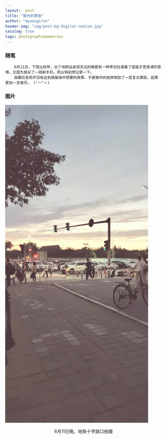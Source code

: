```yaml
---
layout:  post 
title: "做作的黄昏" 
author: "myoungiron"
header-img: "img/post-bg-digital-native.jpg"
catalog: true
tags: photographs&memories
---
```

### 随笔
        6月11日，下班比较早，出了地铁站发现天边的晚霞有一种李白杜甫看了就能才思泉涌的意境，又因为我买了一部新手机，所以特别想记录一下。
        拍摄后发现并没有达到我脑海中想要的效果，于是做作的给原相加了一层复古蒙版，结果更加一言难尽。 (°ー°〃)


### 图片
![](/img/photo/做作的黄昏.jpg)
<center>6月11日晚，地铁十字路口拍摄</center>
